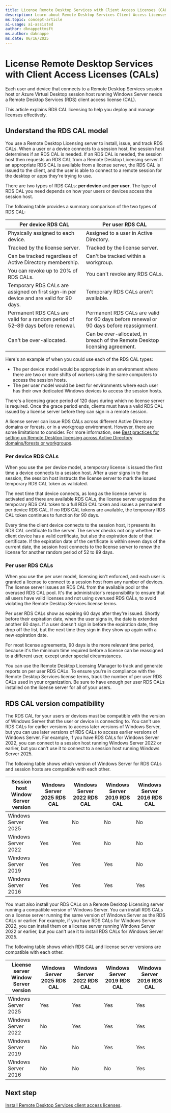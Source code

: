 ```yaml
---
title: License Remote Desktop Services with Client Access Licenses (CALs)
description: Learn about Remote Desktop Services Client Access Licenses (CALs). Understand CAL types, compatibility, and ensure compliance.
ms.topic: concept-article
ai-usage: ai-assisted 
author: dknappettmsft
ms.author: daknappe
ms.date: 06/16/2025
---
```


# License Remote Desktop Services with Client Access Licenses (CALs)

Each user and device that connects to a Remote Desktop Services session host or Azure Virtual Desktop session host running Windows Server needs a Remote Desktop Services (RDS) client access license (CAL).

This article explains RDS CAL licensing to help you deploy and manage licenses effectively.

## Understand the RDS CAL model

You use a Remote Desktop Licensing server to install, issue, and track RDS CALs. When a user or a device connects to a session host, the session host determines if an RDS CAL is needed. If an RDS CAL is needed, the session host then requests an RDS CAL from a Remote Desktop Licensing server. If an appropriate RDS CAL is available from a license server, the RDS CAL is issued to the client, and the user is able to connect to a remote session for the desktop or apps they're trying to use.

There are two types of RDS CALs: **per device** and **per user**. The type of RDS CAL you need depends on how your users or devices access the session host.

The following table provides a summary comparison of the two types of RDS CAL:

| Per device RDS CAL | Per user RDS CAL |
|--|--|
| Physically assigned to each device. | Assigned to a user in Active Directory. |
| Tracked by the license server. | Tracked by the license server. |
| Can be tracked regardless of Active Directory membership. | Can't be tracked within a workgroup. |
| You can revoke up to 20% of RDS CALs. | You can't revoke any RDS CALs. |
| Temporary RDS CALs are assigned on first sign-in per device and are valid for 90 days. | Temporary RDS CALs aren't available. |
| Permanent RDS CALs are valid for a random period of 52–89 days before renewal. | Permanent RDS CALs are valid for 60 days before renewal or 90 days before reassignment. |
| Can't be over-allocated. | Can be over-allocated, in breach of the Remote Desktop licensing agreement. |

Here's an example of when you could use each of the RDS CAL types:

- The per device model would be appropriate in an environment where there are two or more shifts of workers using the same computers to access the session hosts.
- The per user model would be best for environments where each user has their own dedicated Windows devices to access the session hosts.

There's a licensing grace period of 120 days during which no license server is required. Once the grace period ends, clients must have a valid RDS CAL issued by a license server before they can sign in a remote session.

A license server can issue RDS CALs across different Active Directory domains or forests, or in a workgroup environment. However, there are some limitations to consider. For more information, see [Best practices for setting up Remote Desktop licensing across Active Directory domains/forests or workgroups](/troubleshoot/windows-server/remote/set-up-remote-desktop-licensing-across-domains-forests-workgroups).

### Per device RDS CALs

When you use the per device model, a temporary license is issued the first time a device connects to a session host. After a user signs in to the session, the session host instructs the license server to mark the issued temporary RDS CAL token as validated.

The next time that device connects, as long as the license server is activated and there are available RDS CALs, the license server upgrades the temporary RDS CAL token to a full RDS CAL token and issues a permanent per device RDS CAL. If no RDS CAL tokens are available, the temporary RDS CAL token continues to function for 90 days.

Every time the client device connects to the session host, it presents its RDS CAL certificate to the server. The server checks not only whether the client device has a valid certificate, but also the expiration date of that certificate. If the expiration date of the certificate is within seven days of the current date, the session host connects to the license server to renew the license for another random period of 52 to 89 days.

### Per user RDS CALs

When you use the per user model, licensing isn't enforced, and each user is granted a license to connect to a session host from any number of devices. The license server issues an RDS CAL from the available pool or the overused RDS CAL pool. It's the administrator's responsibility to ensure that all users have valid licenses and not using overused RDS CALs, to avoid violating the Remote Desktop Services license terms.

Per user RDS CALs show as expiring 60 days after they're issued. Shortly before their expiration date, when the user signs in, the date is extended another 60 days. If a user doesn't sign in before the expiration date, they drop off the list, but the next time they sign in they show up again with a new expiration date.

For most license agreements, 90 days is the more relevant time period, because it's the minimum time required before a license can be reassigned to a different user, except under special circumstances.

You can use the Remote Desktop Licensing Manager to track and generate reports on per user RDS CALs. To ensure you're in compliance with the Remote Desktop Services license terms, track the number of per user RDS CALs used in your organization. Be sure to have enough per user RDS CALs installed on the license server for all of your users.

## RDS CAL version compatibility

The RDS CAL for your users or devices must be compatible with the version of Windows Server that the user or device is connecting to. You can't use RDS CALs for earlier versions to access later versions of Windows Server, but you can use later versions of RDS CALs to access earlier versions of Windows Server. For example, if you have RDS CALs for Windows Server 2022, you can connect to a session host running Windows Server 2022 or earlier, but you can't use it to connect to a session host running Windows Server 2025.

The following table shows which version of Windows Server for RDS CALs and session hosts are compatible with each other.

| Session host Window Server version | Windows Server 2025 RDS CAL | Windows Server 2022 RDS CAL | Windows Server 2019 RDS CAL | Windows Server 2016 RDS CAL |
|--|--|--|--|--|
| Windows Server 2025 | Yes | No | No | No |
| Windows Server 2022 | Yes | Yes | No | No |
| Windows Server 2019 | Yes | Yes | Yes | No |
| Windows Server 2016 | Yes | Yes | Yes | Yes |

You must also install your RDS CALs on a Remote Desktop Licensing server running a compatible version of Windows Server. You can install RDS CALs on a license server running the same version of Windows Server as the RDS CALs or earlier. For example, if you have RDS CALs for Windows Server 2022, you can install them on a license server running Windows Server 2022 or earlier, but you can't use it to install RDS CALs for Windows Server 2025.

The following table shows which RDS CAL and license server versions are compatible with each other.

| License server Window Server version | Windows Server 2025 RDS CAL | Windows Server 2022 RDS CAL | Windows Server 2019 RDS CAL | Windows Server 2016 RDS CAL |
|--|--|--|--|--|
| Windows Server 2025 | Yes | Yes | Yes | Yes |
| Windows Server 2022 | No | Yes | Yes | Yes |
| Windows Server 2019 | No | No | Yes | Yes |
| Windows Server 2016 | No | No | No | Yes |

## Next step

[Install Remote Desktop Services client access licenses](rds-install-cals.md).
